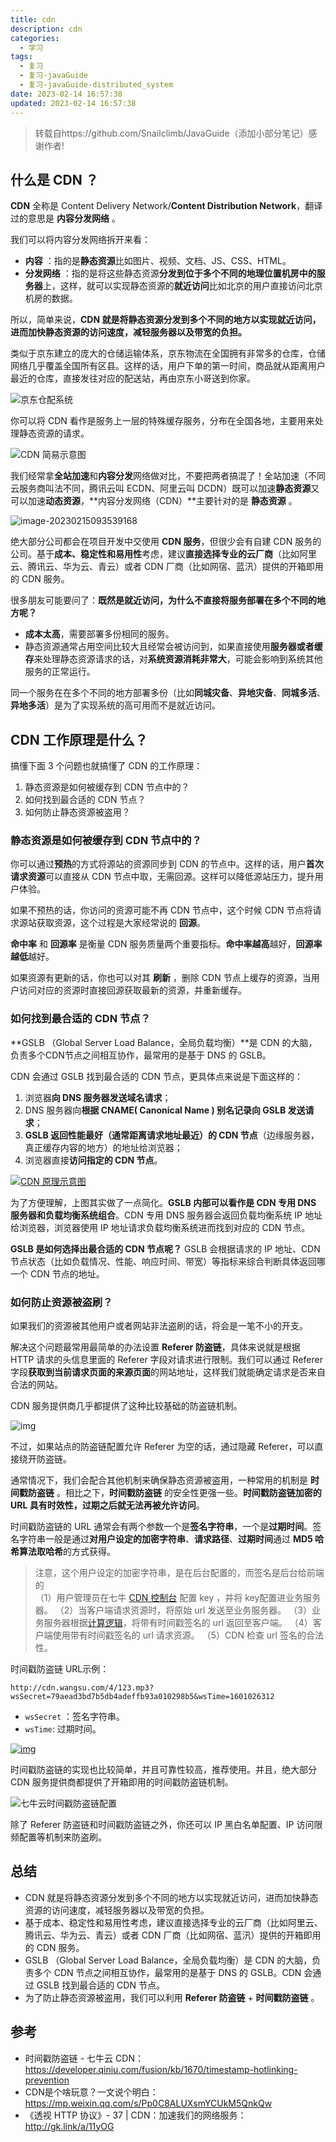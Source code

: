 ```yaml
---
title: cdn
description: cdn
categories:
  - 学习
tags:
  - 复习
  - 复习-javaGuide
  - 复习-javaGuide-distributed_system
date: 2023-02-14 16:57:38
updated: 2023-02-14 16:57:38
---
```


> 转载自https://github.com/Snailclimb/JavaGuide（添加小部分笔记）感谢作者!

## 什么是 CDN ？

**CDN** 全称是 Content Delivery Network/**Content Distribution Network**，翻译过的意思是 **内容分发网络** 。

我们可以将内容分发网络拆开来看：

- **内容** ：指的是**静态资源**比如图片、视频、文档、JS、CSS、HTML。
- **分发网络** ：指的是将这些静态资源**分发到位于多个不同的地理位置机房中的服务器**上，这样，就可以实现静态资源的**就近访问**比如北京的用户直接访问北京机房的数据。

所以，简单来说，**CDN 就是将静态资源分发到多个不同的地方以实现就近访问，进而加快静态资源的访问速度，减轻服务器以及带宽的负担。**

类似于京东建立的庞大的仓储运输体系，京东物流在全国拥有非常多的仓库，仓储网络几乎覆盖全国所有区县。这样的话，用户下单的第一时间，商品就从距离用户最近的仓库，直接发往对应的配送站，再由京东小哥送到你家。

 ![京东仓配系统](https://raw.githubusercontent.com/lwmfjc/lwmfjc.github.io.resource/main/img/68747470733a2f2f67756964652d626c6f672d696d616765732e6f73732d636e2d7368656e7a68656e2e616c6979756e63732e636f6d2f6769746875622f6a61766167756964652f686967682d706572666f726d616e63652f63646e2f6a696e67646f6e672d77756c69752d63616e677065692e706e67) 

你可以将 CDN 看作是服务上一层的特殊缓存服务，分布在全国各地，主要用来处理静态资源的请求。

 ![CDN 简易示意图](https://raw.githubusercontent.com/lwmfjc/lwmfjc.github.io.resource/main/img/68747470733a2f2f67756964652d626c6f672d696d616765732e6f73732d636e2d7368656e7a68656e2e616c6979756e63732e636f6d2f6769746875622f6a61766167756964652f686967682d706572666f726d616e63652f63646e2f63646e2d3130312e706e67) 

我们经常拿**全站加速**和**内容分发**网络做对比，不要把两者搞混了！全站加速（不同云服务商叫法不同，腾讯云叫 ECDN、阿里云叫 DCDN）既可以加速**静态资源**又可以加速**动态资源**，**内容分发网络（CDN）**主要针对的是 **静态资源** 。

  ![image-20230215093539168](https://raw.githubusercontent.com/lwmfjc/lwmfjc.github.io.resource/main/img/image-20230215093539168.png)

绝大部分公司都会在项目开发中交使用 **CDN 服务**，但很少会有自建 CDN 服务的公司。基于**成本、稳定性和易用性**考虑，建议**直接选择专业的云厂商**（比如阿里云、腾讯云、华为云、青云）或者 CDN 厂商（比如网宿、蓝汛）提供的开箱即用的 CDN 服务。

很多朋友可能要问了：**既然是就近访问，为什么不直接将服务部署在多个不同的地方呢？**

- **成本太高**，需要部署多份相同的服务。
- 静态资源通常占用空间比较大且经常会被访问到，如果直接使用**服务器或者缓存**来处理静态资源请求的话，对**系统资源消耗非常大**，可能会影响到系统其他服务的正常运行。

同一个服务在在多个不同的地方部署多份（比如**同城灾备**、**异地灾备**、**同城多活**、**异地多活**）是为了实现系统的高可用而不是就近访问。

## CDN 工作原理是什么？

搞懂下面 3 个问题也就搞懂了 CDN 的工作原理：

1. 静态资源是如何被缓存到 CDN 节点中的？
2. 如何找到最合适的 CDN 节点？
3. 如何防止静态资源被盗用？

### 静态资源是如何被缓存到 CDN 节点中的？

你可以通过**预热**的方式将源站的资源同步到 CDN 的节点中。这样的话，用户**首次请求资源**可以直接从 CDN 节点中取，无需回源。这样可以降低源站压力，提升用户体验。

如果不预热的话，你访问的资源可能不再 CDN 节点中，这个时候 CDN 节点将请求源站获取资源，这个过程是大家经常说的 **回源**。

**命中率** 和 **回源率** 是衡量 CDN 服务质量两个重要指标。**命中率越高**越好，**回源率越低**越好。

如果资源有更新的话，你也可以对其 **刷新** ，删除 CDN 节点上缓存的资源，当用户访问对应的资源时直接回源获取最新的资源，并重新缓存。

### 如何找到最合适的 CDN 节点？

**GSLB （Global Server Load Balance，全局负载均衡）**是 CDN 的大脑，负责多个CDN节点之间相互协作，最常用的是基于 DNS 的 GSLB。

CDN 会通过 GSLB 找到最合适的 CDN 节点，更具体点来说是下面这样的：

1. 浏览器**向 DNS 服务器发送域名请求**；
2. DNS 服务器向**根据 CNAME( Canonical Name ) 别名记录向 GSLB 发送请求**；
3. **GSLB 返回性能最好（通常距离请求地址最近）的 CDN 节点**（边缘服务器，真正缓存内容的地方）的地址给浏览器；
4. 浏览器直接**访问指定的 CDN 节点**。

[![CDN 原理示意图](https://camo.githubusercontent.com/a4a53932842293cc9fd7301a404bc0f8225b02625f8495c2c0bd415dac60d277/68747470733a2f2f67756964652d626c6f672d696d616765732e6f73732d636e2d7368656e7a68656e2e616c6979756e63732e636f6d2f6769746875622f6a61766167756964652f686967682d706572666f726d616e63652f63646e2f63646e2d6f766572766965772e706e67)](https://camo.githubusercontent.com/a4a53932842293cc9fd7301a404bc0f8225b02625f8495c2c0bd415dac60d277/68747470733a2f2f67756964652d626c6f672d696d616765732e6f73732d636e2d7368656e7a68656e2e616c6979756e63732e636f6d2f6769746875622f6a61766167756964652f686967682d706572666f726d616e63652f63646e2f63646e2d6f766572766965772e706e67)

为了方便理解，上图其实做了一点简化。**GSLB 内部可以看作是 CDN 专用 DNS 服务器和负载均衡系统组合**。CDN 专用 DNS 服务器会返回负载均衡系统 IP 地址给浏览器，浏览器使用 IP 地址请求负载均衡系统进而找到对应的 CDN 节点。

**GSLB 是如何选择出最合适的 CDN 节点呢？** GSLB 会根据请求的 IP 地址、CDN 节点状态（比如负载情况、性能、响应时间、带宽）等指标来综合判断具体返回哪一个 CDN 节点的地址。

### 如何防止资源被盗刷？

如果我们的资源被其他用户或者网站非法盗刷的话，将会是一笔不小的开支。

解决这个问题最常用最简单的办法设置 **Referer 防盗链**，具体来说就是根据 HTTP 请求的头信息里面的 Referer 字段对请求进行限制。我们可以通过 Referer 字段**获取到当前请求页面的来源页面**的网站地址，这样我们就能确定请求是否来自合法的网站。

CDN 服务提供商几乎都提供了这种比较基础的防盗链机制。

 ![img](https://raw.githubusercontent.com/lwmfjc/lwmfjc.github.io.resource/main/img/68747470733a2f2f67756964652d626c6f672d696d616765732e6f73732d636e2d7368656e7a68656e2e616c6979756e63732e636f6d2f6769746875622f6a61766167756964652f686967682d706572666f726d616e63652f63646e2f636e642d74656e63656e742d636c6f75642d616e74692d74686566742e706e67)

不过，如果站点的防盗链配置允许 Referer 为空的话，通过隐藏 Referer，可以直接绕开防盗链。

通常情况下，我们会配合其他机制来确保静态资源被盗用，一种常用的机制是 **时间戳防盗链** 。相比之下，**时间戳防盗链** 的安全性更强一些。**时间戳防盗链加密的 URL 具有时效性，过期之后就无法再被允许访问**。

时间戳防盗链的 URL 通常会有两个参数一个是**签名字符串**，一个是**过期时间**。签名字符串一般是通过**对用户设定的加密字符串**、**请求路径**、**过期时间**通过 **MD5 哈希算法取哈希**的方式获得。

> 注意，这个用户设定的加密字符串，是在后台配置的，而签名是后台给前端的  
> （1）用户管理员在七牛 [CDN 控制台](https://portal.qiniu.com/cdn/domain) 配置 key ，并将 key配置进业务服务器。
> （2）当客户端请求资源时，将原始 url 发送至业务服务器。
> （3）业务服务器根据[计算逻辑](https://developer.qiniu.com/fusion/3841/timestamp-hotlinking-prevention-fusion#3)，将带有时间戳签名的 url 返回至客户端。
> （4）客户端使用带有时间戳签名的 url 请求资源。
> （5）CDN 检查 url 签名的合法性。

时间戳防盗链 URL示例：

```
http://cdn.wangsu.com/4/123.mp3? wsSecret=79aead3bd7b5db4adeffb93a010298b5&wsTime=1601026312
```

- `wsSecret` ：签名字符串。
- `wsTime`: 过期时间。

[![img](https://camo.githubusercontent.com/84449c907ccfdeca1668766dfd86024e47508e8e921f0b0bd0e1038eb0d6e020/68747470733a2f2f67756964652d626c6f672d696d616765732e6f73732d636e2d7368656e7a68656e2e616c6979756e63732e636f6d2f6769746875622f6a61766167756964652f686967682d706572666f726d616e63652f63646e2f74696d657374616d702d616e74692d74686566742e706e67)](https://camo.githubusercontent.com/84449c907ccfdeca1668766dfd86024e47508e8e921f0b0bd0e1038eb0d6e020/68747470733a2f2f67756964652d626c6f672d696d616765732e6f73732d636e2d7368656e7a68656e2e616c6979756e63732e636f6d2f6769746875622f6a61766167756964652f686967682d706572666f726d616e63652f63646e2f74696d657374616d702d616e74692d74686566742e706e67)

时间戳防盗链的实现也比较简单，并且可靠性较高，推荐使用。并且，绝大部分 CDN 服务提供商都提供了开箱即用的时间戳防盗链机制。

 ![七牛云时间戳防盗链配置](https://raw.githubusercontent.com/lwmfjc/lwmfjc.github.io.resource/main/img/68747470733a2f2f67756964652d626c6f672d696d616765732e6f73732d636e2d7368656e7a68656e2e616c6979756e63732e636f6d2f6769746875622f6a61766167756964652f686967682d706572666f726d616e63652f63646e2f71696e697579756e2d74696d657374616d702d616e74692d74686566742e706e67) 

除了 Referer 防盗链和时间戳防盗链之外，你还可以 IP 黑白名单配置、IP 访问限频配置等机制来防盗刷。

## 总结

- CDN 就是将静态资源分发到多个不同的地方以实现就近访问，进而加快静态资源的访问速度，减轻服务器以及带宽的负担。
- 基于成本、稳定性和易用性考虑，建议直接选择专业的云厂商（比如阿里云、腾讯云、华为云、青云）或者 CDN 厂商（比如网宿、蓝汛）提供的开箱即用的 CDN 服务。
- GSLB （Global Server Load Balance，全局负载均衡）是 CDN 的大脑，负责多个 CDN 节点之间相互协作，最常用的是基于 DNS 的 GSLB。CDN 会通过 GSLB 找到最合适的 CDN 节点。
- 为了防止静态资源被盗用，我们可以利用 **Referer 防盗链** + **时间戳防盗链** 。

## 参考

- 时间戳防盗链 - 七牛云 CDN：https://developer.qiniu.com/fusion/kb/1670/timestamp-hotlinking-prevention
- CDN是个啥玩意？一文说个明白：https://mp.weixin.qq.com/s/Pp0C8ALUXsmYCUkM5QnkQw
- 《透视 HTTP 协议》- 37 | CDN：加速我们的网络服务：http://gk.link/a/11yOG